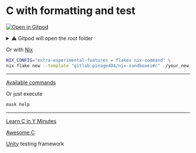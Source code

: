 # C with formatting and test

[![Open in Gitpod](https://gitpod.io/button/open-in-gitpod.svg)](https://gitpod.io/#WORKDIR=c/https://gitlab.com/pinage404/nix-sandboxes)

<details>
<summary>⚠️ Gitpod will open the root folder</summary>

Due to [some limitations of Gitpod](https://github.com/gitpod-io/gitpod/issues/5521), we cannot simply open a sub-folder

Opening in Gitpod will open the root folder

Two terminals will be opened :

1. the first in the root folder
2. the second in the target folder

Both terminals automatically load the environment of their current folder

![Screenshot of Gitpod showing two terminals open, the second being open in the target folder](https://gitlab.com/pinage404/nix-sandboxes/-/raw/main/gitpod.png)

</details>

Or with [Nix](https://nixos.org)

```sh
NIX_CONFIG="extra-experimental-features = flakes nix-command" \
nix flake new --template "gitlab:pinage404/nix-sandboxes#c" ./your_new_project_directory
```

---

[Available commands](./maskfile.md)

Or just execute

```sh
mask help
```

---

[Learn C in Y Minutes](https://learnxinyminutes.com/docs/c/)

[Awesome C](https://notabug.org/koz.ross/awesome-c#awesome-c)

[Unity](https://github.com/ThrowTheSwitch/Unity/) testing framework
